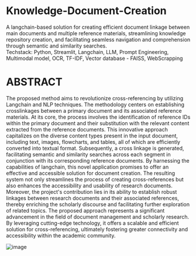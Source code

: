 # Knowledge-Document-Creation
A langchain-based solution for creating efficient document linkage between main documents and multiple reference materials, streamlining knowledge repository creation, and facilitating seamless navigation and comprehension through semantic and similarity searches.  
Techstack: Python, Streamlit, Langchain, LLM, Prompt Engineering, Multimodal model, OCR, TF-IDF, Vector database - FAISS, WebScrapping

# ABSTRACT
The proposed method aims to revolutionize cross-referencing by utilizing Langchain and NLP techniques. The methodology centers on establishing crosslinkages between a primary document and its associated reference materials. At its core, the process involves the identification of reference IDs within the primary document and their substitution with the relevant content extracted from the reference documents. This innovative approach capitalizes on the diverse content types present in the input document, including text, images, flowcharts, and tables, all of which are efficiently converted into textual format. Subsequently, a cross linkage is generated, facilitating semantic and similarity searches across each segment in conjunction with its corresponding reference documents. By harnessing the capabilities of langchain, this novel application promises to offer an effective and accessible solution for document creation. The resulting system not only streamlines the process of creating cross-references but also enhances the accessibility and usability of research documents. Moreover, the project's contribution lies in its ability to establish robust linkages between research documents and their associated references, thereby enriching the scholarly discourse and facilitating further exploration of related topics. The proposed approach represents a significant advancement in the field of document management and scholarly research. By leveraging cutting-edge technology, it offers a scalable and efficient solution for cross-referencing, ultimately fostering greater connectivity and accessibility within the academic community.

![image](https://github.com/vimal00r/Knowledge-Document-Creation/assets/113224093/5dd00d77-6c0d-4133-b9d3-665d214486a4)

